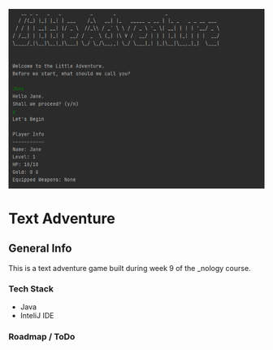 ![Little Adventure Thumbnail](text-adventure.png)

# Text Adventure

## General Info

This is a text adventure game built during week 9 of the _nology course.



### Tech Stack

- Java
- InteliJ IDE

### Roadmap / ToDo